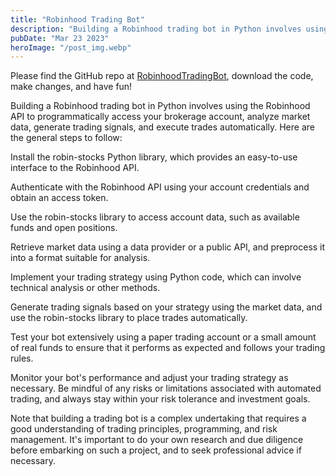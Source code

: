 ```yaml
---
title: "Robinhood Trading Bot"
description: "Building a Robinhood trading bot in Python involves using the Robinhood API to programmatically access your brokerage account..."
pubDate: "Mar 23 2023"
heroImage: "/post_img.webp"
---
```


Please find the GitHub repo at <a href="https://github.com/gaurav-aryal/RobinhoodAutoTradingBot" target="_blank">RobinhoodTradingBot</a>, download the code, make changes, and have fun!

Building a Robinhood trading bot in Python involves using the Robinhood API to programmatically access your brokerage account, analyze market data, generate trading signals, and execute trades automatically. Here are the general steps to follow:

Install the robin-stocks Python library, which provides an easy-to-use interface to the Robinhood API.

Authenticate with the Robinhood API using your account credentials and obtain an access token.

Use the robin-stocks library to access account data, such as available funds and open positions.

Retrieve market data using a data provider or a public API, and preprocess it into a format suitable for analysis.

Implement your trading strategy using Python code, which can involve technical analysis or other methods.

Generate trading signals based on your strategy using the market data, and use the robin-stocks library to place trades automatically.

Test your bot extensively using a paper trading account or a small amount of real funds to ensure that it performs as expected and follows your trading rules.

Monitor your bot's performance and adjust your trading strategy as necessary. Be mindful of any risks or limitations associated with automated trading, and always stay within your risk tolerance and investment goals.

Note that building a trading bot is a complex undertaking that requires a good understanding of trading principles, programming, and risk management. It's important to do your own research and due diligence before embarking on such a project, and to seek professional advice if necessary.